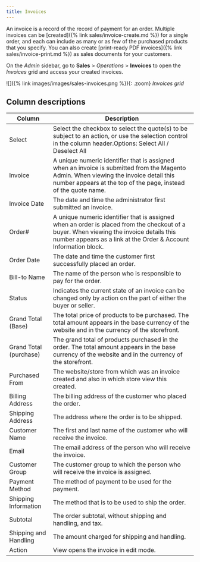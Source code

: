 ```yaml
---
title: Invoices
---
```


An invoice is a record of the record of payment for an order. Multiple invoices can be [created]({% link sales/invoice-create.md %}) for a single order, and each can include as many or as few of the purchased products that you specify. You can also create [print-ready PDF invoices]({% link sales/invoice-print.md %}) as sales documents for your customers.

On the _Admin_ sidebar, go to **Sales** > _Operations_ > **Invoices** to open the _Invoices_ grid and access your created invoices.

![]({% link images/images/sales-invoices.png %}){: .zoom}
_Invoices grid_

## Column descriptions

|Column|Description|
|--- |--- |
|Select|Select the checkbox to select the quote(s) to be subject to an action, or use the selection control in the column header.Options: Select All / Deselect All|
|Invoice|A unique numeric identifier that is assigned when an invoice is submitted from the Magento Admin. When viewing the invoice detail this number appears at the top of the page, instead of the quote name.|
|Invoice Date|The date and time the administrator first submitted an invoice.|
|Order#|A unique numeric identifier that is assigned when an order is placed from the checkout of a buyer. When viewing the invoice details this number appears as a link at the Order & Account Information block.|
|Order Date|The date and time the customer first successfully placed an order.|
|Bill-to Name|The name of the person who is responsible to pay for the order.|
|Status|Indicates the current state of an invoice can be changed only by action on the part of either the buyer or seller.|
|Grand Total (Base)|The total price of products to be purchased. The total amount appears in the base currency of the website and in the currency of the storefront.|
|Grand Total (purchase)|The grand total of products purchased in the order. The total amount appears in the base currency of the website and in the currency of the storefront.|
|Purchased From|The website/store from which was an invoice created and also in which store view this created.|
|Billing Address|The billing address of the customer who placed the order.|
|Shipping Address|The address where the order is to be shipped.|
|Customer Name|The first and last name of the customer who will receive the invoice.|
|Email|The email address of the person who will receive the invoice.|
|Customer Group|The customer group to which the person who will receive the invoice is assigned.|
|Payment Method|The method of payment to be used for the payment.|
|Shipping Information|The method that is to be used to ship the order.|
|Subtotal|The order subtotal, without shipping and handling, and tax.|
|Shipping and Handling|The amount charged for shipping and handling.|
|Action|View opens the invoice in edit mode.|